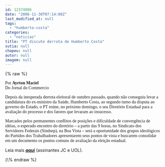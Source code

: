 ```yaml
---
id: 12374806
date: "2006-11-30T07:14:00Z"
last_modified_at: null
tags:
  - "humberto-costa"
categories:
  - "noticias"
title: "PT discute derrota de Humberto Costa"
sutia: null
chapeu: null
autor: null
imagem: null
---
```

{\% raw %}
<p><P><FONT face=Verdana>Por <STRONG>Ayrton Maciel<BR></STRONG>Do Jornal do Commercio</FONT></P></p>
<p><P><FONT face=Verdana>Depois da inesperada derrota eleitoral de outubro passado, quando não conseguiu levar a candidatura do ex-ministro da Saúde, Humberto Costa, ao segundo turno da disputa ao governo do Estado, o PT reúne, no próximo domingo, o seu Diretório Estadual para a avaliação do processo e dos fatores que levaram ao insucesso. </FONT></P></p>
<p><P><FONT face=Verdana>Marcados pelos permanentes conflitos de posições e dificuldade de convergência de idéias, o esperado encontro do diretório – a partir das 9 horas, no Sindicato dos Servidores Federais (Sindsep), na Boa Vista – será a oportunidade dos grupos ideológicos do Partidos dos Trabalhadores apresentarem seus pontos de vista e buscarem consolidar em um documento os pontos comuns de avaliação da eleição estadual.</FONT></P></p>
<p><P><SPAN style=\"FONT-SIZE: 10pt; FONT-FAMILY: Verdana; mso-bidi-font-family: Arial\">Leia mais <A href=\"https://jc3.uol.com.br/jornal/2006/11/30/can_9.php\" target=_blank><EM><B><SPAN style=\"FONT-FAMILY: Verdana; mso-bidi-font-family: Arial\">aqui</SPAN></B></EM></A> (assinantes JC e UOL).</SPAN><SPAN style=\"FONT-SIZE: 10pt; FONT-FAMILY: Arial\"><?xml:namespace prefix = o ns = \"urn:schemas-microsoft-com:office:office\" /><o:p></o:p></SPAN></P> </p>
{\% endraw %}